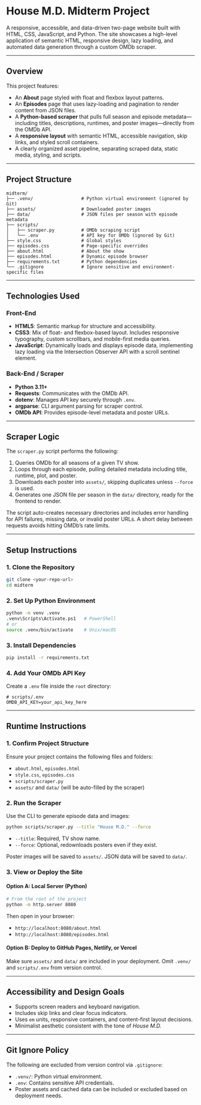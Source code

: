 # House M.D. Midterm Project

A responsive, accessible, and data-driven two-page website built with HTML, CSS, JavaScript, and Python. The site showcases a high-level application of semantic HTML, responsive design, lazy loading, and automated data generation through a custom OMDb scraper.

---

## Overview

This project features:

- An **About** page styled with float and flexbox layout patterns.
- An **Episodes** page that uses lazy-loading and pagination to render content from JSON files.
- A **Python-based scraper** that pulls full season and episode metadata—including titles, descriptions, runtimes, and poster images—directly from the OMDb API.
- A **responsive layout** with semantic HTML, accessible navigation, skip links, and styled scroll containers.
- A clearly organized asset pipeline, separating scraped data, static media, styling, and scripts.

---

## Project Structure

```
midterm/
├── .venv/                  # Python virtual environment (ignored by Git)
├── assets/                 # Downloaded poster images
├── data/                   # JSON files per season with episode metadata
├── scripts/
│   ├── scraper.py          # OMDb scraping script
│   └── .env                # API key for OMDb (ignored by Git)
├── style.css               # Global styles
├── episodes.css            # Page-specific overrides
├── about.html              # About the show
├── episodes.html           # Dynamic episode browser
├── requirements.txt        # Python dependencies
└── .gitignore              # Ignore sensitive and environment-specific files
```

---

## Technologies Used

### Front-End
- **HTML5**: Semantic markup for structure and accessibility.
- **CSS3**: Mix of float- and flexbox-based layout. Includes responsive typography, custom scrollbars, and mobile-first media queries.
- **JavaScript**: Dynamically loads and displays episode data, implementing lazy loading via the Intersection Observer API with a scroll sentinel element.

### Back-End / Scraper
- **Python 3.11+**
- **Requests**: Communicates with the OMDb API.
- **dotenv**: Manages API key securely through `.env`.
- **argparse**: CLI argument parsing for scraper control.
- **OMDb API**: Provides episode-level metadata and poster URLs.

---

## Scraper Logic

The `scraper.py` script performs the following:

1. Queries OMDb for all seasons of a given TV show.
2. Loops through each episode, pulling detailed metadata including title, runtime, plot, and poster.
3. Downloads each poster into `assets/`, skipping duplicates unless `--force` is used.
4. Generates one JSON file per season in the `data/` directory, ready for the frontend to render.

The script auto-creates necessary directories and includes error handling for API failures, missing data, or invalid poster URLs. A short delay between requests avoids hitting OMDb’s rate limits.

---

## Setup Instructions

### 1. Clone the Repository

```bash
git clone <your-repo-url>
cd midterm
```

### 2. Set Up Python Environment

```bash
python -m venv .venv
.venv\Scripts\Activate.ps1   # PowerShell
# or
source .venv/bin/activate    # Unix/macOS
```

### 3. Install Dependencies

```bash
pip install -r requirements.txt
```

### 4. Add Your OMDb API Key

Create a `.env` file inside the `root` directory:

```
# scripts/.env
OMDB_API_KEY=your_api_key_here
```

---

## Runtime Instructions

### 1. Confirm Project Structure

Ensure your project contains the following files and folders:

- `about.html`, `episodes.html`
- `style.css`, `episodes.css`
- `scripts/scraper.py`
- `assets/` and `data/` (will be auto-filled by the scraper)

### 2. Run the Scraper

Use the CLI to generate episode data and images:

```bash
python scripts/scraper.py --title "House M.D." --force
```

- `--title`: Required, TV show name.
- `--force`: Optional, redownloads posters even if they exist.

Poster images will be saved to `assets/`. JSON data will be saved to `data/`.

### 3. View or Deploy the Site

#### Option A: Local Server (Python)

```bash
# From the root of the project
python -m http.server 8080
```

Then open in your browser:

- `http://localhost:8080/about.html`
- `http://localhost:8080/episodes.html`

#### Option B: Deploy to GitHub Pages, Netlify, or Vercel

Make sure `assets/` and `data/` are included in your deployment. Omit `.venv/` and `scripts/.env` from version control.

---

## Accessibility and Design Goals

- Supports screen readers and keyboard navigation.
- Includes skip links and clear focus indicators.
- Uses `em` units, responsive containers, and content-first layout decisions.
- Minimalist aesthetic consistent with the tone of *House M.D.*

---

## Git Ignore Policy

The following are excluded from version control via `.gitignore`:

- `.venv/`: Python virtual environment.
- `.env`: Contains sensitive API credentials.
- Poster assets and cached data can be included or excluded based on deployment needs.